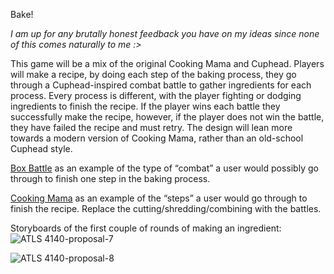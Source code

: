  
Bake\!

*I am up for any brutally honest feedback you have on my ideas since none of this comes naturally to me :\>*

This game will be a mix of the original Cooking Mama and Cuphead. Players will make a recipe, by doing each step of the baking process, they go through a Cuphead-inspired combat battle to gather ingredients for each process. Every process is different, with the player fighting or dodging ingredients to finish the recipe. If the player wins each battle they successfully make the recipe, however, if the player does not win the battle, they have failed the recipe and must retry. The design will lean more towards a modern version of Cooking Mama, rather than an old-school Cuphead style.

[Box Battle](https://www.youtube.com/watch?v=IrZxTS_eXLE&ab_channel=Polygon) as an example of the type of “combat” a user would possibly go through to finish one step in the baking process.

[Cooking Mama](https://www.youtube.com/watch?v=gGVIgJF-wM8&ab_channel=IGN) as an example of the “steps” a user would go through to finish the recipe. Replace the cutting/shredding/combining with the battles.

Storyboards of the first couple of rounds of making an ingredient:
![ATLS 4140-proposal-7](https://github.com/user-attachments/assets/f60d51a2-c7f3-42ab-abd2-77ecc4e936bb)

![ATLS 4140-proposal-8](https://github.com/user-attachments/assets/630b2ad5-6838-4696-b867-6fa73caadd35)
